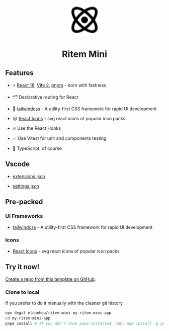 <div align="center">
  <img src="./public/logo.svg" wigth='100px' height='100px' />
</div>

<h1 align='center'>Ritem Mini</h1>

## Features

- ⚡️ [React 18](https://github.com/facebook/react), [Vite 2](https://github.com/vitejs/vite), [pnpm](https://github.com/pnpm/pnpm) - born with fastness

- 🗂 Declarative routing for React

- 🎨 [tailwindcss](https://github.com/tailwindlabs/tailwindcss) - A utility-first CSS framework for rapid UI development

- 😃 [React Icons](https://github.com/react-icons/react-icons) - svg react icons of popular icon packs

- 🔥 Use the React Hooks

- ✅ Use Vitest for unit and components testing

- 🦾 TypeScript, of course

## Vscode

- [extensions.json](./.vscode/extensions.json)

- [settings.json](./.vscode/settings.json)

## Pre-packed

### UI Frameworks

- [tailwindcss](https://github.com/tailwindlabs/tailwindcss) - A utility-first CSS framework for rapid UI development

### Icons

- [React Icons](https://github.com/react-icons/react-icons) - svg react icons of popular icon packs

## Try it now!

[Create a repo from this template on GitHub](https://github.com/elonehoo/ritem-mini/generate).

### Clone to local

If you prefer to do it manually with the cleaner git history

```bash
npx degit elonehoo/ritem-mini my-ritem-mini-app
cd my-ritem-mini-app
pnpm install # If you don't have pnpm installed, run: npm install -g pnpm
```
